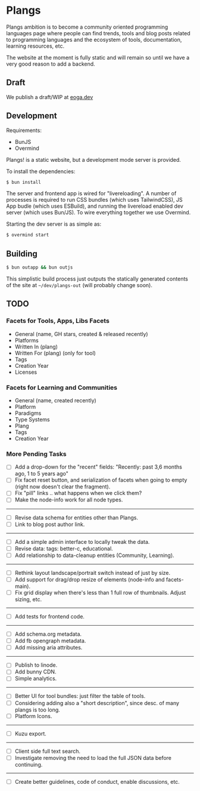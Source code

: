 # Plangs

Plangs ambition is to become a community oriented programming languages page where people can find trends, tools and blog posts related to programming languages and the ecosystem of tools, documentation, learning resources, etc.

The website at the moment is fully static and will remain so until we have a very good reason to add a backend.

## Draft

We publish a draft/WIP at [eoga.dev](https://eoga.dev)

## Development

Requirements:

* BunJS
* Overmind

Plangs! is a static website, but a development mode server is provided.

To install the dependencies:

```sh
$ bun install
```

The server and frontend app is wired for "livereloading". A number of processes is required to run CSS bundles (which uses TailwindCSS), JS App budle (which uses ESBuild), and running the livereload enabled dev server (which uses Bun/JS). To wire everything together we use Overmind.

Starting the dev server is as simple as:

```sh
$ overmind start
```

## Building

```sh
$ bun outapp && bun outjs
```

This simplistic build process just outputs the statically generated contents of the site at `~/dev/plangs-out` (will probably change soon).

## TODO

### Facets for Tools, Apps, Libs Facets

* General (name, GH stars, created & released recently)
* Platforms
* Written In (plang)
* Written For (plang) (only for tool)
* Tags
* Creation Year
* Licenses

### Facets for Learning and Communities

* General (name, created recently)
* Platform
* Paradigms
* Type Systems
* Plang
* Tags
* Creation Year

### More Pending Tasks

- [ ] Add a drop-down for the "recent" fields: "Recently: past 3,6 months ago, 1 to 5 years ago"
- [ ] Fix facet reset button, and serialization of facets when going to empty (right now doesn't clear the fragment).
- [ ] Fix "pill" links .. what happens when we click them?
- [ ] Make the node-info work for all node types.

<hr/>

- [ ] Revise data schema for entities other than Plangs.
- [ ] Link to blog post author link.

<hr/>

- [ ] Add a simple admin interface to locally tweak the data.
- [ ] Revise data: tags: better-c, educational.
- [ ] Add relationship to data-cleanup entities (Community, Learning).

<hr/>

- [ ] Rethink layout landscape/portrait switch instead of just by size.
- [ ] Add support for drag/drop resize of elements (node-info and facets-main).
- [ ] Fix grid display when there's less than 1 full row of thumbnails. Adjust sizing, etc.

<hr/>

- [ ] Add tests for frontend code.

<hr/>

- [ ] Add schema.org metadata.
- [ ] Add fb opengraph metadata.
- [ ] Add missing aria attributes.

<hr/>

- [ ] Publish to linode.
- [ ] Add bunny CDN.
- [ ] Simple analytics.

<hr/>

- [ ] Better UI for tool bundles: just filter the table of tools.
- [ ] Considering adding also a "short description", since desc. of many plangs is too long.
- [ ] Platform Icons.

<hr/>

- [ ] Kuzu export.

<hr/>

- [ ] Client side full text search.
- [ ] Investigate removing the need to load the full JSON data before continuing.

<hr/>

- [ ] Create better guidelines, code of conduct, enable discussions, etc.